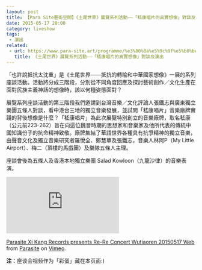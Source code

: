 ```yaml
---
layout: post
title: 【Para Site藝術空間】《土尾世界》展覽系列活動——「嵇康唱片的真實想像」對談及演出 
date: 2015-05-17 20:00
category: liveshow
tags:
 - 演出
related:
 - url: https://www.para-site.art/programme/%e3%80%8a%e5%9c%9f%e5%b0%be%e4%b8%96%e7%95%8c%e3%80%8b%e5%b1%95%e8%a6%bd%e7%b3%bb%e5%88%97%e6%b4%bb%e5%8b%95%e2%94%82%e3%80%8c%e5%b5%87%e5%ba%b7%e5%94%b1%e7%89%87%e7%9a%84%e7%9c%9f%e5%af%a6%e6%83%b3/?lang=zh-hant
   title: 《土尾世界》展覽系列活動——「嵇康唱片的真實想像」對談及演出
---
```


「也許說抵抗太沈重」是《土尾世界——抵抗的轉喻和中華國家想像》一展的系列座談活動。活動將分成三階段，分別從不同角度回應及探討藝術創作／文化生產在面對民族主義神話的想像時，該以何種姿態面對？

展覽系列座談活動的第三階段我們邀請到台灣音樂／文化評論人張鐵志與廣東獨立樂團五條人對談，看中港台三地的獨立音樂發展，並試問「嵇康唱片」音樂廠牌實踐的背後想像是什麼？「嵇康唱片」為此次展覽特別創立的音樂廠牌，取名嵇康（公元前223-262）旨在向這位魏晉時期的思想家和音樂家及他所代表的傳統中國知識份子的抗命精神致敬。廠牌集結了華語世界各種具有抗爭精神的獨立音樂，由聲音文化及獨立音樂研究者羅悅全、鄭慧華及張鐵志，音樂人林阿P（My Little Airport）、梅二（頂樓的馬戲團）及樂隊五條人主理。

座談會後為五條人及香港本地獨立樂團 Salad Kowloon（九龍沙律）的音樂表演。

<div class="iframe-container">
<iframe class="responsive-iframe" src="https://player.vimeo.com/video/131861615?color=ffffff&byline=0" frameborder="no" allowfullscreen="true"></iframe>
</div>
<p><a href="https://vimeo.com/131861615">Parasite Xi Kang Records presents Re-Re Concert Wutiaoren 20150517 Web</a> from <a href="https://vimeo.com/hkparasite">Parasite</a> on <a href="https://vimeo.com">Vimeo</a>.</p>

**注**：座谈会视频作为「彩蛋」藏在本页面:)

<div class="iframe-container" style="visibility:hidden;">
<iframe class="responsive-iframe" src="https://player.vimeo.com/video/132682378?color=ffffff&byline=0" frameborder="no" allowfullscreen="true"></iframe>
</div>
